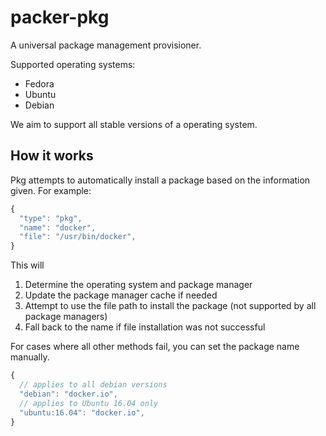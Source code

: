# packer-pkg

A universal package management provisioner.

Supported operating systems:

* Fedora
* Ubuntu
* Debian

We aim to support all stable versions of a operating system.

## How it works

Pkg attempts to automatically install a package based on the information given. For example:

```javascript
{
  "type": "pkg",
  "name": "docker",
  "file": "/usr/bin/docker",
}
```

This will

1. Determine the operating system and package manager
2. Update the package manager cache if needed
3. Attempt to use the file path to install the package (not supported by all package managers)
4. Fall back to the name if file installation was not successful

For cases where all other methods fail, you can set the package name manually.

```javascript
{
  // applies to all debian versions
  "debian": "docker.io",
  // applies to Ubuntu 16.04 only
  "ubuntu:16.04": "docker.io",
}
```